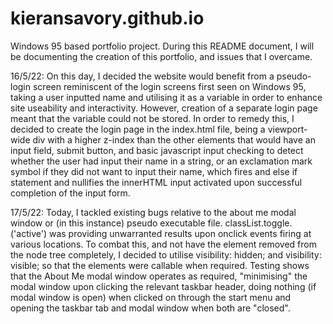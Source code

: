 # kieransavory.github.io
Windows 95 based portfolio project. 
During this README document, I will be documenting the creation of this portfolio, and issues that I overcame. 

16/5/22:
On this day, I decided the website would benefit from a pseudo-login screen reminiscent of the login screens first seen on Windows 95, taking a user inputted name
and utilising it as a variable in order to enhance site useability and interactivity. However, creation of a separate login page meant that the variable could not 
be stored. In order to remedy this, I decided to create the login page in the index.html file, being a viewport-wide div with a higher z-index than the other elements
that would have an input field, submit button, and basic javascript input checking to detect whether the user had input their name in a string, or an exclamation 
mark symbol if they did not want to input their name, which fires and else if statement and nullifies the innerHTML input activated upon successful completion of the 
input form. 

17/5/22: 
Today, I tackled existing bugs relative to the about me modal window or (in this instance) pseudo executable file. classList.toggle.('active') was providing 
unwarranted results upon onclick events firing at various locations. To combat this, and not have the element removed from the node tree completely, I decided 
to utilise visibility: hidden; and visibility: visible; so that the elements were callable when required. Testing shows that the About Me modal window operates
as required, "minimising" the modal window upon clicking the relevant taskbar header, doing nothing (if modal window is open) when clicked on through the start menu
and opening the taskbar tab and modal window when both are "closed". 
